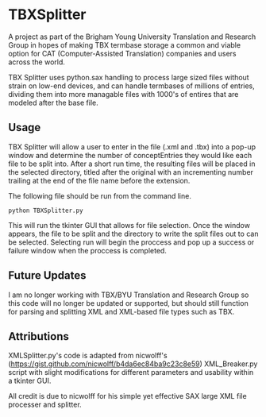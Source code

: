 # TBXSplitter

A project as part of the Brigham Young University Translation and Research Group in hopes of making TBX termbase storage a common and viable option for CAT (Computer-Assisted Translation) companies and users across the world.


TBX Splitter uses python.sax handling to process large sized files without strain on low-end devices, and can handle termbases of millions of entries, dividing them into more managable files with 1000's of entires that are modeled after the base file.

## Usage

TBX Splitter will allow a user to enter in the file (.xml and .tbx) into a pop-up window and determine the number of conceptEntries they would like each file to be split into. After a short run time, the resulting files will be placed in the selected directory, titled after the original with an incrementing number trailing at the end of the file name before the extension.

The following file should be run from the command line.

```
python TBXSplitter.py
```

This will run the tkinter GUI that allows for file selection. Once the window appears, the file to be split and the directory to write the split files out to can be selected. Selecting run will begin the proccess and pop up a success or failure window when the proccess is completed.

## Future Updates

I am no longer working with TBX/BYU Translation and Research Group so this code will no longer be updated or supported, but should still function for parsing and splitting XML and XML-based file types such as TBX.

## Attributions

XMLSplitter.py's code is adapted from nicwolff's (https://gist.github.com/nicwolff/b4da6ec84ba9c23c8e59) XML_Breaker.py script with slight modifications for different parameters and usability within a tkinter GUI. 

All credit is due to nicwolff for his simple yet effective SAX large XML file processer and splitter. 
